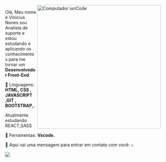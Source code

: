 <img src="https://raw.githubusercontent.com/MicaelliMedeiros/micaellimedeiros/master/image/computer-illustration.png" min-width="400px" max-width="400px" width="400px" align="right" alt="Computador iuriCode">

<p align="left"> 
  Olá, Meu nome é Vinicius Nunes sou Analista de suporte  e estou estudando e aplicando os conhecimentos para me tornar um  <strong>Desenvolvedor Front-End</strong>.<br>
 
</p>

<p align="left">
  🦄 Linguagens: <strong>HTML, CSS , JAVASCRIPT ,GIT , BOOTSTRAP,. </strong>
</p>

<p align="left">
Atualmente estudando
REACT,SASS 
  </p>

<p align="left">
  💼 Ferramentas: <strong>Vscode.</strong>
</p>

<p align="left">
  💌 Aqui vai uma mensagem para entrar em contato com você: ⤵️
</p>


  
  <a href="https://www.linkedin.com/in/vinicius-nunes-teixeira-da-silva-02408365/" alt="Linkedin">
  <img src="https://img.shields.io/badge/-Linkedin-0e76a8?style=flat-square&logo=Linkedin&logoColor=white&link=LINK-DO-SEU-LINKEDIN" /></a>
